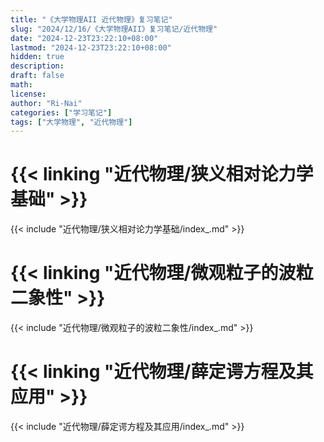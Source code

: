 ```yaml
---
title: "《大学物理AII 近代物理》复习笔记"
slug: "2024/12/16/《大学物理AII》复习笔记/近代物理"
date: "2024-12-23T23:22:10+08:00"
lastmod: "2024-12-23T23:22:10+08:00"
hidden: true
description:
draft: false
math:
license:
author: "Ri-Nai"
categories: ["学习笔记"]
tags: ["大学物理", "近代物理"]
---
```

# {{< linking "近代物理/狭义相对论力学基础" >}}
{{< include "近代物理/狭义相对论力学基础/index_.md" >}}

# {{< linking "近代物理/微观粒子的波粒二象性" >}}
{{< include "近代物理/微观粒子的波粒二象性/index_.md" >}}

# {{< linking "近代物理/薛定谔方程及其应用" >}}
{{< include "近代物理/薛定谔方程及其应用/index_.md" >}}
